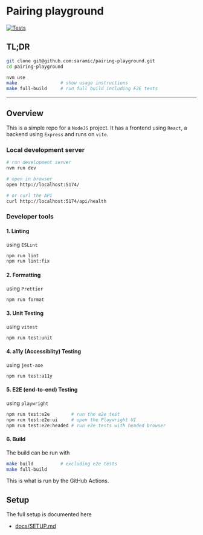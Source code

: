 # Pairing playground

[![Tests](https://github.com/saramic/pairing-playground/actions/workflows/tests.yml/badge.svg)](https://github.com/saramic/pairing-playground/actions/workflows/tests.yml)

## TL;DR

```sh
git clone git@github.com:saramic/pairing-playground.git
cd pairing-playground

nvm use
make                # show usage instructions
make full-build     # run full build including E2E tests
```

---

## Overview

This is a simple repo for a `NodeJS` project. It has a frontend using `React`,
a backend using `Express` and runs on `vite`.

### Local development server

```sh
# run development server
nvm run dev

# open in browser
open http://localhost:5174/

# or curl the API
curl http://localhost:5174/api/health
```

### Developer tools

#### 1. Linting

using `ESLint`

```sh
npm run lint
npm run lint:fix
```

#### 2. Formatting

using `Prettier`

```sh
npm run format
```

#### 3. Unit Testing

using `vitest`

```sh
npm run test:unit
```

#### 4. a11y (Accessiblity) Testing

using `jest-axe`

```sh
npm run test:a11y
```

#### 5. E2E (end-to-end) Testing

using `playwright`

```sh
npm run test:e2e        # run the e2e test
npm run test:e2e:ui     # open the Playwright UI
npm run test:e2e:headed # run e2e tests with headed browser
```

#### 6. Build

The build can be run with

```sh
make build          # excluding e2e tests
make full-build
```

This is what is run by the GitHub Actions.

## Setup

The full setup is documented here

- [docs/SETUP.md](docs/SETUP.md)
